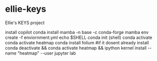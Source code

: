 # ellie-keys
Ellie's KEYS project

install copilot
conda install mamba -n base -c conda-forge
mamba env create -f enviornment.yml
echo $SHELL
conda init (shell)
conda activate
conda activate heatmap
conda install folium #if it dosent already install
conda deactivate && conda activate heatmap && ipython kernel install --name "heatmap" --user
jupyter lab